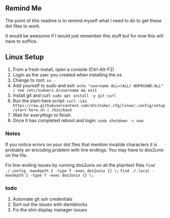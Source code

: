 ## Remind Me ##

The point of this readme is to remind myself what I need to do to get these dot files to work. 

It would be awesome if I would just remember this stuff but for now this will have to suffice. 

## Linux Setup ##

1. From a fresh install, open a console (Ctrl-Alt-F2)
2. Login as the user you created when installing the os
3. Change to root: `su -`
4. Add yourself to sudo and exit: `echo "username ALL=(ALL) NOPASSWD:ALL" | tee /etc/sudoers.d/username && exit`
4. Install git and curl: `sudo apt install -y git curl`
5. Run the start-here script: `curl -Lks https://raw.githubusercontent.com/shiitake/.cfg/linux/.config/setup/start-here.sh | /bin/bash`
6. Wait for everythign to finish.
7. Once it has completed reboot and login: `sudo shutdown -r now`

### Notes ###
If you notice errors on your dot files that mention invalide characters it is probably an encoding problem with line endings. You may have to dos2unix on the file. 

Fix line-ending issues by running dos2unix on all the plaintext files
  `find ./.config -maxdepth 2 -type f -exec dos2unix {} \;`
  `find ./.local -maxdepth 2 -type f -exec dos2unix {} \;`

### todo ###

1. Automate git ssh credentials
2. Sort out the issues with dwmblocks
3. Fix the slim display manager issues


